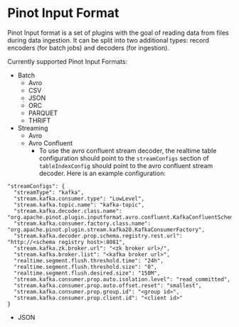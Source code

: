 # Pinot Input Format

Pinot Input format is a set of plugins with the goal of reading data from files during data ingestion. It can be split into two additional types: record encoders \(for batch jobs\) and decoders \(for ingestion\).  

Currently supported Pinot Input Formats:

* Batch
  * Avro
  * CSV
  * JSON
  * ORC
  * PARQUET
  * THRIFT
* Streaming
  * Avro
  * Avro Confluent
    * To use the avro confluent stream decoder, the realtime table configuration should point to the `streamConfigs` section of `tableIndexConfig` should point to the avro confluent stream decoder. Here is an example configuration:

```text
"streamConfigs": {
  "streamType": "kafka",
  "stream.kafka.consumer.type": "LowLevel",
  "stream.kafka.topic.name": "kafka-topic",
  "stream.kafka.decoder.class.name": "org.apache.pinot.plugin.inputformat.avro.confluent.KafkaConfluentSchemaRegistryAvroMessageDecoder",
  "stream.kafka.consumer.factory.class.name": "org.apache.pinot.plugin.stream.kafka20.KafkaConsumerFactory",
  "stream.kafka.decoder.prop.schema.registry.rest.url": "http://<schema registry host>:8081",
  "stream.kafka.zk.broker.url": "<zk broker url>/",
  "stream.kafka.broker.list": "<kafka broker url>",
  "realtime.segment.flush.threshold.time": "24h",
  "realtime.segment.flush.threshold.size": "0",
  "realtime.segment.flush.desired.size": "150M",
  "stream.kafka.consumer.prop.auto.isolation.level": "read_committed",
  "stream.kafka.consumer.prop.auto.offset.reset": "smallest",
  "stream.kafka.consumer.prop.group.id": "<group id>",
  "stream.kafka.consumer.prop.client.id": "<client id>"
}
```

 

* JSON



